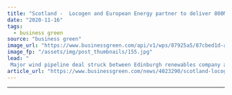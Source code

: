 ```yaml
---
title: "Scotland -  Locogen and European Energy partner to deliver 800MW of onshore wind capacity"
date: "2020-11-16"
tags: 
  - business green
source: "business green"
image_url: "https://www.businessgreen.com/api/v1/wps/87925a5/87cbed1d-a2fa-4b43-8bb5-4bd7221756e2/3/6142424-03a0ed32-1024-1024-185x114.jpg"
image_fp: "/assets/img/post_thumbnails/155.jpg"
lead: "
 Major wind pipeline deal struck between Edinburgh renewables company and Copenhagen-based developer will see partners collaborate for five years ..."
article_url: "https://www.businessgreen.com/news/4023290/scotland-locogen-european-energy-partner-deliver-800mw-onshore-wind-capacity"
---
```


---
